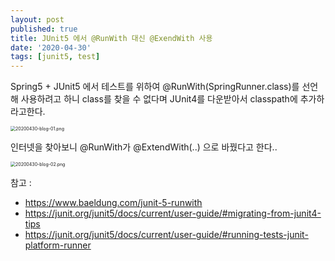 ```yaml
---
layout: post
published: true
title: JUnit5 에서 @RunWith 대신 @ExendWith 사용
date: '2020-04-30'
tags: [junit5, test]
---
```


Spring5 + JUnit5 에서 테스트를 위하여 @RunWith(SpringRunner.class)를 선언해 사용하려고 하니 
class를 찾을 수 없다며 JUnit4를 다운받아서 classpath에 추가하라고한다.

<img src="https://cjred.net/img/blog/20200430-blog-01.png" alt="20200430-blog-01.png"  style="zoom:50%;" />

인터넷을 찾아보니 @RunWith가 @ExtendWith(..) 으로 바꿨다고 한다..

<img src="https://cjred.net/img/blog/20200430-blog-02.png" alt="20200430-blog-02.png" style="zoom:50%;" />


참고 : 
- https://www.baeldung.com/junit-5-runwith
- https://junit.org/junit5/docs/current/user-guide/#migrating-from-junit4-tips
- https://junit.org/junit5/docs/current/user-guide/#running-tests-junit-platform-runner
